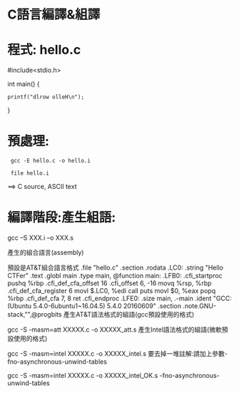 # C語言編譯&組譯

# 程式: hello.c

#include<stdio.h>
 
int main()
{

    printf("dlrow olleH\n");
    
}

# 預處理:

```
 gcc -E hello.c -o hello.i
```
``` 
 file hello.i
```
 ==> C source, ASCII text
 
# 編譯階段:產生組語:

gcc –S XXX.i  –o XXX.s

產生的組合語言(assembly)

預設是AT&T組合語言格式
	.file	"hello.c"
	.section	.rodata
.LC0:
	.string	"Hello CTFer"
	.text
	.globl	main
	.type	main, @function
main:
.LFB0:
	.cfi_startproc
	pushq	%rbp
	.cfi_def_cfa_offset 16
	.cfi_offset 6, -16
	movq	%rsp, %rbp
	.cfi_def_cfa_register 6
	movl	$.LC0, %edi
	call	puts
	movl	$0, %eax
	popq	%rbp
	.cfi_def_cfa 7, 8
	ret
	.cfi_endproc
.LFE0:
	.size	main, .-main
	.ident	"GCC: (Ubuntu 5.4.0-6ubuntu1~16.04.5) 5.4.0 20160609"
	.section	.note.GNU-stack,"",@progbits
產生AT&T語法格式的組語(gcc預設使用的格式)

gcc -S -masm=att XXXXX.c -o XXXXX_att.s
產生Intel語法格式的組語(微軟預設使用的格式)

gcc -S -masm=intel XXXXX.c -o XXXXX_intel.s
要去掉一堆註解:請加上參數-fno-asynchronous-unwind-tables

gcc -S -masm=intel XXXXX.c -o XXXXX_intel_OK.s -fno-asynchronous-unwind-tables
